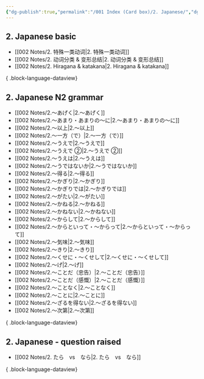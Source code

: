 ```yaml
---
{"dg-publish":true,"permalink":"/001 Index (Card box)/2. Japanese/","dgPassFrontmatter":true}
---
```



## 2. Japanese basic

- [[002 Notes/2. 特殊一类动词\|2. 特殊一类动词]]
- [[002 Notes/2. 动词分类 & 变形总结\|2. 动词分类 & 变形总结]]
- [[002 Notes/2. Hiragana & katakana\|2. Hiragana & katakana]]

{ .block-language-dataview}
## 2. Japanese N2 grammar

- [[002 Notes/2.～あげく\|2.～あげく]]
- [[002 Notes/2.～あまり・あまりの～に\|2.～あまり・あまりの～に]]
- [[002 Notes/2.～以上\|2.～以上]]
- [[002 Notes/2.～一方（で）\|2.～一方（で）]]
- [[002 Notes/2.～うえで\|2.～うえで]]
- [[002 Notes/2.～うえで ②\|2.～うえで ②]]
- [[002 Notes/2.～うえは\|2.～うえは]]
- [[002 Notes/2.～うではないか\|2.～うではないか]]
- [[002 Notes/2.～得る\|2.～得る]]
- [[002 Notes/2.～かぎり\|2.～かぎり]]
- [[002 Notes/2.～かぎりでは\|2.～かぎりでは]]
- [[002 Notes/2.～がたい\|2.～がたい]]
- [[002 Notes/2.～かねる\|2.～かねる]]
- [[002 Notes/2.～かねない\|2.～かねない]]
- [[002 Notes/2.～からして\|2.～からして]]
- [[002 Notes/2.～からといって・～からって\|2.～からといって・～からって]]
- [[002 Notes/2.～気味\|2.～気味]]
- [[002 Notes/2.～きり\|2.～きり]]
- [[002 Notes/2.～くせに・～くせして\|2.～くせに・～くせして]]
- [[002 Notes/2.～げ\|2.～げ]]
- [[002 Notes/2.～ことだ（忠告）\|2.～ことだ（忠告）]]
- [[002 Notes/2.～ことだ（感慨）\|2.～ことだ（感慨）]]
- [[002 Notes/2.～ことなく\|2.～ことなく]]
- [[002 Notes/2.～ことに\|2.～ことに]]
- [[002 Notes/2.～ざるを得ない\|2.～ざるを得ない]]
- [[002 Notes/2.～次第\|2.～次第]]

{ .block-language-dataview}

## 2. Japanese - question raised

- [[002 Notes/2. たら　vs　なら\|2. たら　vs　なら]]

{ .block-language-dataview}
